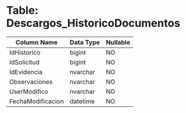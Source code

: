 # Table: Descargos_HistoricoDocumentos

| Column Name | Data Type | Nullable |
|-------------|-----------|----------|
| IdHistorico | bigint | NO |
| IdSolicitud | bigint | NO |
| IdEvidencia | nvarchar | NO |
| Observaciones | nvarchar | NO |
| UserModifico | nvarchar | NO |
| FechaModificacion | datetime | NO |

